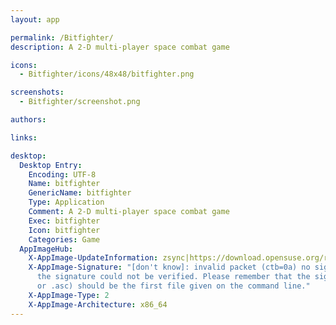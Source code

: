 ```yaml
---
layout: app

permalink: /Bitfighter/
description: A 2-D multi-player space combat game

icons:
  - Bitfighter/icons/48x48/bitfighter.png

screenshots:
  - Bitfighter/screenshot.png

authors:

links:

desktop:
  Desktop Entry:
    Encoding: UTF-8
    Name: bitfighter
    GenericName: bitfighter
    Type: Application
    Comment: A 2-D multi-player space combat game
    Exec: bitfighter
    Icon: bitfighter
    Categories: Game
  AppImageHub:
    X-AppImage-UpdateInformation: zsync|https://download.opensuse.org/repositories/home:/dbuck/AppImage/bitfighter-latest-x86_64.AppImage.zsync
    X-AppImage-Signature: "[don't know]: invalid packet (ctb=0a) no signature found
      the signature could not be verified. Please remember that the signature file (.sig
      or .asc) should be the first file given on the command line."
    X-AppImage-Type: 2
    X-AppImage-Architecture: x86_64
---
```

